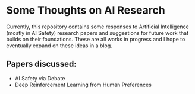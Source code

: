 # Some Thoughts on AI Research

Currently, this repository contains some responses to Artificial Intelligence (mostly in AI Safety) research papers and suggestions for future work that builds on their foundations. These are all works in progress and I hope to eventually expand on these ideas in a blog.

## Papers discussed:
* AI Safety via Debate
* Deep Reinforcement Learning from Human Preferences
